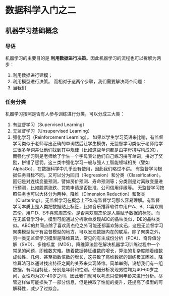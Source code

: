 # 数据科学入门之二
## 机器学习基础概念

### 导语

机器学习的主要目的是 **利用数据进行决策**。因此机器学习的流程也可以拆解为两步：
  1. 利用数据进行建模；
  2. 利用模型进行决策。
而相对于这两个步骤，我们需要解决两个问题：
  1. 当我们

### 任务分类
机器学习按照是否有人参与训练进行分类，可以分成三大类：
  1. 有监督学习（Supervised Learning）
  2. 无监督学习（Unsupervised Learning）
  3. 强化学习（Reinforcement Learning）。
如果以学生学习英语来比喻，有监督学习类似于老师写出正确的单词然后让学生模仿，无监督学习类似于老师给学生很多单词并让他们找到其中规律（比如这些单词都是由字母拼写构成的），而强化学习则是老师给了学生一个字母表让他们自己练习拼写单词，拼对了奖励，拼错了惩罚。这三类中强化学习一般与强人工智能领域相关（譬如AlphaGo），在数据科学中几乎没有使用，因此我们略过不讲。
有监督学习根据任务目标不同，又可以分为回归（Regression）和分类（Classification）。回归是对连续变量预测，譬如房价预测、寿命预测等；分类则是对离散变量进行预测，比如股票涨跌、贷款申请是否批准、公司信用评级等。
无监督学习按照任务也可以大体分为两种，降维（Dimension Reduction）和聚类（Clustering）。无监督学习在概念上不如有监督学习那么容易理解。有监督学习本质上是人类把数据贴上标签，比如音乐推荐软件中用户A、B、C喜欢周杰伦，用户D、E不喜欢周杰伦。是否喜欢周杰伦是人类赋予数据的标签。而在无监督学习中，模型可能通过分析歌单发现ABC的品味类似，DE的品味类似。ABC的共同点除了喜欢周杰伦之外可能还都喜欢陈奕迅，这是无监督学习聚类模型优于有监督模型的地方，可以发现数据内在的联系。除了聚类之外，另一类无监督学习模型是降维算法，常见的有主成份分析（PCA）、奇异值分解（SVD）、多维标度（MDS）。降维算法旨在解决机器学习训练过程中一个常见的问题，即维数灾难。随着数据特征维数的增长，算法的复杂度随着维数成线性、几何、甚至指数倍数的增长，这导致了高维数据的训练极其困难。降维算法可以通过找出特征之间的关系来实现降维。简单举例，设想我们有一组数据，有两组特征，分别是年龄和性别。仔细分析发现男性均为40-60岁之间，女性均为20-40岁之间，因此我们就可以考虑只使用年龄来进行分析。尽管这样做可能损失了一部分信息，但是换取了性能的提升，还提高了模型的可解释性，减少了过拟合。
